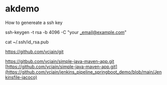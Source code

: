 # akdemo

How to genereate a ssh key 

 ssh-keygen -t rsa -b 4096 -C "your _email@example.com"

 cat ~/.ssh/id_rsa.pub


https://github.com/vcjain/git

https://gitbub.com/vcjain/simple-java-maven-app.git
[https://github.com/vcjain/simple-java-maven-app.git](https://github.com/vcjain/jenkins_pipeline_springboot_demo/blob/main/Jenkinsfile-jacoco)
